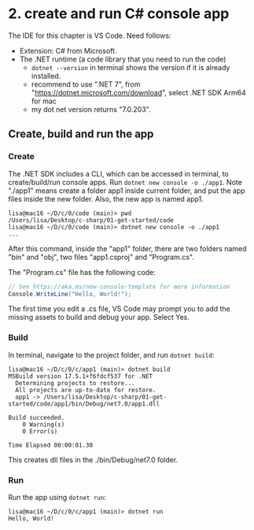 # 2. create and run C# console app
The IDE for this chapter is VS Code. Need follows:
- Extension: C# from Microsoft. 
- The .NET runtime (a code library that you need to run the code)
  - `dotnet --version` in terminal shows the version if it is already installed. 
  - recommend to use ".NET 7", from "https://dotnet.microsoft.com/download", select .NET SDK Arm64 for mac
  - my dot net version returns "7.0.203". 

## Create, build and run the app
### Create
The .NET SDK includes a CLI, which can be accessed in terminal, to create/build/run console apps. Run `dotnet new console -o ./app1`. Note "./app1" means create a folder app1 inside current folder, and put the app files inside the new folder. Also, the new app is named app1. 
```console
lisa@mac16 ~/D/c/0/code (main)> pwd
/Users/lisa/Desktop/c-sharp/01-get-started/code
lisa@mac16 ~/D/c/0/code (main)> dotnet new console -o ./app1
...
```
After this command, inside the "app1" folder, there are two folders named "bin" and "obj", two files "app1.csproj" and "Program.cs". 

The "Program.cs" file has the following code: 
```cs
// See https://aka.ms/new-console-template for more information
Console.WriteLine("Hello, World!");
```

The first time you edit a .cs file, VS Code may prompt you to add the missing assets to build and debug your app. Select Yes.

### Build
In terminal, navigate to the project folder, and run `dotnet build`:
```console
lisa@mac16 ~/D/c/0/c/app1 (main)> dotnet build
MSBuild version 17.5.1+f6fdcf537 for .NET
  Determining projects to restore...
  All projects are up-to-date for restore.
  app1 -> /Users/lisa/Desktop/c-sharp/01-get-started/code/app1/bin/Debug/net7.0/app1.dll

Build succeeded.
    0 Warning(s)
    0 Error(s)

Time Elapsed 00:00:01.30
```

This creates dll files in the ./bin/Debug/net7.0 folder. 

### Run
Run the app using `dotnet run`:
```console
lisa@mac16 ~/D/c/0/c/app1 (main)> dotnet run
Hello, World!
```


